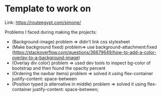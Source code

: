 # Template to work on

Link:
<https://routeegypt.com/simone/>

Problems I faced during making the projects:

- (Background-image) problem => didn't link css stylesheet
- (Make background fixed) problem=> use background-attachment:fixed (<https://stackoverflow.com/questions/36679649/how-to-add-a-color-overlay-to-a-background-image>)
- (Overlay div color) problem => used dev tools to inspect bg-color of bootstrap and then found the opacity percent
- (Ordering the navbar items) problem => solved it using flex-container  justify-content: space-between
- (Position typed js alternative in middle) problem => solved it using flex-container  justify-content: space-between;
